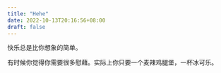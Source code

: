 ```yaml
---
title: "Hehe"
date: 2022-10-13T20:16:56+08:00
draft: false
---
```


快乐总是比你想象的简单。

有时候你觉得你需要很多慰藉。实际上你只要一个麦辣鸡腿堡，一杯冰可乐。

